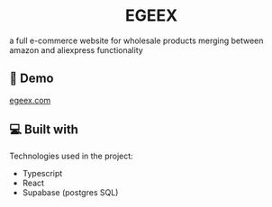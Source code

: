 <h1 align="center" id="title">EGEEX</h1>

<p id="description">a full e-commerce website for wholesale products merging between amazon and aliexpress functionality</p>

<h2>🚀 Demo</h2>

[egeex.com](egeex.com)

  
<h2>💻 Built with</h2>

Technologies used in the project:

*   Typescript
*   React
*   Supabase (postgres SQL)
